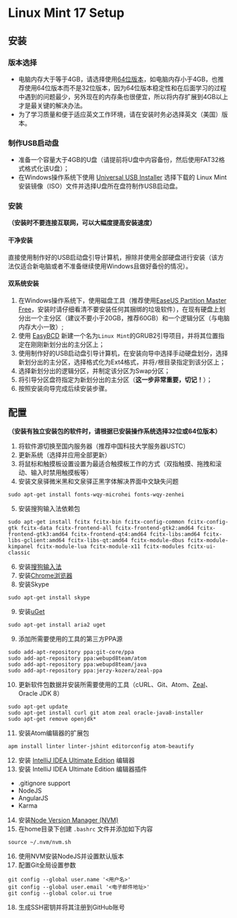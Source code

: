 # Linux Mint 17 Setup

## 安装

### 版本选择

- 电脑内存大于等于4GB，请选择使用[64位版本](http://www.linuxmint.com/edition.php?id=158)，如电脑内存小于4GB，也推荐使用64位版本而不是32位版本，因为64位版本稳定性和在后面学习的过程中遇到的问题最少，另外现在的内存条也很便宜，所以将内存扩展到4GB以上才是最关键的解决办法。
- 为了学习质量和便于适应英文工作环境，请在安装时务必选择英文（美国）版本。

### 制作USB启动盘

- 准备一个容量大于4GB的U盘（请提前将U盘中内容备份，然后使用FAT32格式格式化该U盘）；
- 在Windows操作系统下使用 [Universal USB Installer](http://www.pendrivelinux.com/universal-usb-installer-easy-as-1-2-3/) 选择下载的 Linux Mint 安装镜像（ISO）文件并选择U盘所在盘符制作USB启动盘。

### 安装

**（安装时不要连接互联网，可以大幅度提高安装速度）**

#### 干净安装

直接使用制作好的USB启动盘引导计算机，擦除并使用全部硬盘进行安装（该方法仅适合新电脑或者不准备继续使用Windows且做好备份的情况）。

#### 双系统安装

1. 在Windows操作系统下，使用磁盘工具（推荐使用[EaseUS Partition Master Free](http://www.partition-tool.com/personal.htm)，安装时请仔细看清不要安装任何其捆绑的垃圾软件），在现有硬盘上划分出一个主分区（建议不要小于20GB，推荐60GB）和一个逻辑分区（与电脑内存大小一致）;
2. 使用 [EasyBCD](http://neosmart.net/EasyBCD/) 新建一个名为```Linux Mint```的GRUB2引导项目，并将其位置指定在刚刚新划分出的主分区上；
3. 使用制作好的USB启动盘引导计算机，在安装向导中选择手动硬盘划分，选择新划分出的主分区，选择格式化为Ext4格式，并将```/```根目录指定到该分区上；
4. 选择新划分出的逻辑分区，并制定该分区为Swap分区；
5. 将引导分区盘符指定为新划分出的主分区（**这一步非常重要，切记！**）；
6. 按照安装向导完成后续安装步骤。

## 配置

**（安装有独立安装包的软件时，请根据已安装操作系统选择32位或64位版本）**

1. 将软件源切换至国内服务器（推荐中国科技大学服务器USTC）
2. 更新系统（选择并应用全部更新）
3. 将鼠标和触摸板设置设置为最适合触摸板工作的方式（双指触摸、拖拽和滚动、输入时禁用触摸板等）
4. 安装文泉驿微米黑和文泉驿正黑字体解决界面中文缺失问题

  ```
  sudo apt-get install fonts-wqy-microhei fonts-wqy-zenhei
  ```
5. 安装搜狗输入法依赖包

  ```
  sudo apt-get install fcitx fcitx-bin fcitx-config-common fcitx-config-gtk fcitx-data fcitx-frontend-all fcitx-frontend-gtk2:amd64 fcitx-frontend-gtk3:amd64 fcitx-frontend-qt4:amd64 fcitx-libs:amd64 fcitx-libs-gclient:amd64 fcitx-libs-qt:amd64 fcitx-module-dbus fcitx-module-kimpanel fcitx-module-lua fcitx-module-x11 fcitx-modules fcitx-ui-classic
  ```
6. 安装[搜狗输入法](http://pinyin.sogou.com/linux/?r=pinyin)
7. 安装[Chrome浏览器](https://www.google.com/intl/en/chrome/browser/?platform=linux)
8. 安装Skype

  ```
  sudo apt-get install skype
  ```
9. 安装[uGet](http://ugetdm.com)
  
  ```
  sudo apt-get install aria2 uget
  ```
9. 添加所需要使用的工具的第三方PPA源

  ```
  sudo add-apt-repository ppa:git-core/ppa
  sudo add-apt-repository ppa:webupd8team/atom
  sudo add-apt-repository ppa:webupd8team/java
  sudo add-apt-repository ppa:jerzy-kozera/zeal-ppa
  ```
10. 更新软件包数据并安装所需要使用的工具（cURL、Git、Atom、[Zeal](http://zealdocs.org)、Oracle JDK 8）

  ```
  sudo apt-get update
  sudo apt-get install curl git atom zeal oracle-java8-installer
  sudo apt-get remove openjdk*
  ```
11. 安装Atom编辑器的扩展包

  ```
  apm install linter linter-jshint editorconfig atom-beautify
  ```
12. 安装 [IntelliJ IDEA Ultimate Edition](https://www.jetbrains.com/idea/download/) 编辑器
13. 安装 IntelliJ IDEA Ultimate Edition 编辑器插件
  - .gitignore support
  - NodeJS
  - AngularJS
  - Karma
14. 安装[Node Version Manager (NVM)](https://github.com/creationix/nvm#install-script)
15. 在home目录下创建 ```.bashrc``` 文件并添加如下内容

  ```
  source ~/.nvm/nvm.sh
  ```
16. 使用NVM安装NodeJS并设置默认版本
17. 配置Git全局设置参数

  ```
  git config --global user.name '<用户名>'
  git config --global user.email '<电子邮件地址>'
  git config --global color.ui true
  ```
18. 生成SSH密钥并将其注册到GitHub账号
